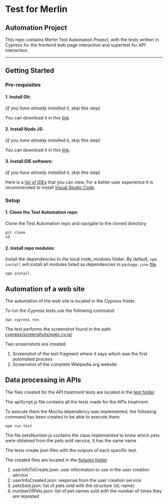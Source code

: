 # Test for Merlin

## Automation Project

This repo contains Merlin Test Automation Project, with the tests written in Cypress for the frontend web page interaction and supertest for API interaction.

---

## Getting Started

### Pre-requisites

#### 1. Install Git:

_(if you have already installed it, skip this step)_

You can download it in this [link](https://git-scm.com/downloads)

#### 2. Install Node JS:

_(if you have already installed it, skip this step)_

You can download it in this [link](https://nodejs.org/en).

#### 3. Install IDE software:

_(if you have already installed it, skip this step)_

Here is a [list of IDEs](https://www.keycdn.com/blog/best-ide) that you can view. For a better user experience it is recommended to install [Visual Studio Code](https://code.visualstudio.com/download).

### Setup

#### 1. Clone the Test Automation repo:

Clone the Test Automation repo and navigate to the cloned directory

```
git clone
cd
```

#### 2. Install repo modules:

Install the dependencies to the local _node_modules_ folder. By default, `npm install` will install all modules listed as dependencies in `package.json` [file](/blob/master/package.json).

```
npm install
```

## Automation of a web site

The automation of the web site is located in the Cypress folder.

To run the Cypress tests use the following command:

```
npx cypress run
```

The test performs the screenshot found in the path [cypress/screenshots/spec.cy.js/](cypress/screenshots/spec.cy.js/)

Two screenshots are created:

1. Screenshot of the text fragment where it says which was the first automated process
2. Screenshot of the complete Wikipedia.org website

## Data processing in APIs

The files created for the API treatment tests are located in the [test folder](test/)

The apiScript.js file contains all the tests made for the APIs treatment.

To execute them the Mocha dependency was implemented, the following command has been created to be able to execute them:

```
npm run test
```

The file petsNumber.js contains the class implemented to know which pets were obtained from the pets sold service, it has the same name

The tests create json files with the outputs of each specific test.

The created files are located in the [fixtures folder](fixtures)

1. userInfoToCreate.json: user information to use in the user creation service
2. userInfoCreated.json: response from the user creation service
3. petsSold.json: list of pets sold with the structure {id, name}
4. numberOfPets.json: list of pet names sold with the number of times they are repeated
